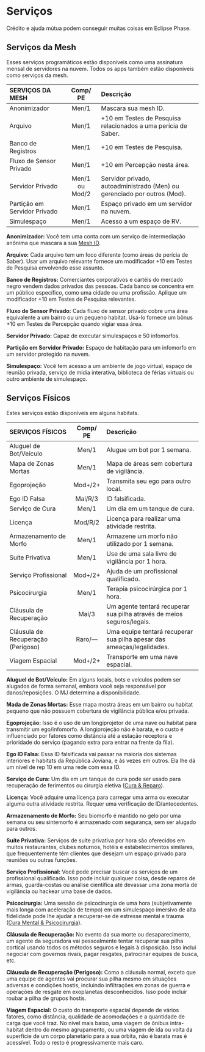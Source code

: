 # Serviços

Crédito e ajuda mútua podem conseguir muitas coisas em Eclipse Phase.

## Serviços da Mesh

Esses serviços programáticos estão disponíveis como uma assinatura mensal de servidores na nuvem. Todos os apps também estão disponíveis como serviços da mesh.

<!--sort-->

| SERVIÇOS DA MESH             | Comp/<wbr>PE | Descrição                                                                |
|:---------------------------- |:-------------------------------------:|:------------------------------------------------------------------------ |
| Anonimizador                 |                 Men/1                 | Mascara sua mesh ID.                                                     |
| Arquivo                      |                 Men/1                 | +10 em Testes de Pesquisa relacionados a uma perícia de Saber.           |
| Banco de Registros           |                 Men/1                 | +10 em Testes de Pesquisa.                                               |
| Fluxo de Sensor Privado      |                 Men/1                 | +10 em Percepção nesta área.                                             |
| Servidor Privado             |            Men/1 ou Mod/2             | Servidor privado, autoadministrado (Men) ou gerenciado por outros (Mod). |
| Partição em Servidor Privado |                 Men/1                 | Espaço privado em um servidor na nuvem.                                  |
| Simulespaço                  |                 Men/1                 | Acesso a um espaço de RV.                                                |

<!--sort-->

**Anonimizador:** Você tem uma conta com um serviço de intermediação anônima que mascara a sua [Mesh ID](../13/05-authentication-and-encryption.md#mesh-id).

**Arquivo:** Cada arquivo tem um foco diferente (como áreas de perícia de Saber). Usar um arquivo relevante fornece um modificador +10 em Testes de Pesquisa envolvendo esse assunto.

**Banco de Registros:** Comerciantes corporativos e cartéis do mercado negro vendem dados privados das pessoas. Cada banco se concentra em um público específico, como uma cidade ou uma profissão. Aplique um modificador +10 em Testes de Pesquisa relevantes.

**Fluxo de Sensor Privado:** Cada fluxo de sensor privado cobre uma área equivalente a um bairro ou um pequeno habitat. Usá-lo fornece um bônus +10 em Testes de Percepção quando vigiar essa área.

**Servidor Privado:** Capaz de executar simulespaços e 50 infomorfos.

**Partição em Servidor Privado:** Espaço de habitação para um infomorfo em um servidor protegido na nuvem.

**Simulespaço:** Você tem acesso a um ambiente de jogo virtual, espaço de reunião privada, serviço de mídia interativa, biblioteca de férias virtuais ou outro ambiente de simulespaço.

<!--sort-end-->

## Serviços Físicos

Estes serviços estão disponíveis em alguns habitats.

<!--sort-->

| SERVIÇOS FÍSICOS                   | Comp/<wbr>PE | Descrição                                                              |
|:---------------------------------- |:-------------------------------------:|:---------------------------------------------------------------------- |
| Aluguel de Bot/Veículo             |                 Men/1                 | Alugue um bot por 1 semana.                                            |
| Mapa de Zonas Mortas               |                 Men/1                 | Mapa de áreas sem cobertura de vigilância.                             |
| Egoprojeção                        |                Mod+/2+                | Transmita seu ego para outro local.                                    |
| Ego ID Falsa                       |                Mai/R/3                | ID falsificada.                                                        |
| Serviço de Cura                    |                 Men/1                 | Um dia em um tanque de cura.                                           |
| Licença                            |                Mod/R/2                | Licença para realizar uma atividade restrita.                          |
| Armazenamento de Morfo             |                 Men/1                 | Armazene um morfo não utilizado por 1 semana.                          |
| Suíte Privativa                    |                 Men/1                 | Use de uma sala livre de vigilância por 1 hora.                        |
| Serviço Profissional               |                Mod+/2+                | Ajuda de um profissional qualificado.                                  |
| Psicocirurgia                      |                 Men/1                 | Terapia psicocirúrgica por 1 hora.                                     |
| Cláusula de Recuperação            |                 Mai/3                 | Um agente tentará recuperar sua pilha através de meios seguros/legais. |
| Cláusula de Recuperação (Perigoso) |                Raro/—                 | Uma equipe tentará recuperar sua pilha apesar das ameaças/legalidades. |
| Viagem Espacial                    |                Mod+/2+                | Transporte em uma nave espacial.                                       |

<!--sort-->

**Aluguel de Bot/Veículo:** Em alguns locais, bots e veículos podem ser alugados de forma semanal, embora você seja responsável por danos/reposições. O MJ determina a disponibilidade.

**Mada de Zonas Mortas:** Esse mapa mostra áreas em um bairro ou habitat pequeno que não possuem cobertura de vigilância pública e/ou privada.

**Egoprojeção:** Isso é o uso de um longiprojetor de uma nave ou habitat para transmitir um ego/infomorfo. A longiprojeção não é barata, e o custo é influenciado por fatores como distância até a estação receptora e prioridade do serviço (pagando extra para entrar na frente da fila).

**Ego ID Falsa:** Essa ID falsificada vai passar na maioria dos sistemas interiores e habitats da República Joviana, e às vezes em outros. Ela lhe dá um nível de rep 10 em uma rede com essa ID.

**Serviço de Cura:** Um dia em um tanque de cura pode ser usado para recuperação de ferimentos ou cirurgia eletiva ([Cura & Reparo](../12/17-healing-and-repair.md)).

**Licença:** Você adquire uma licença para carregar uma arma ou executar alguma outra atividade restrita. Requer uma verificação de ID/antecedentes.

**Armazenamento de Morfo:** Seu biomorfo é mantido no gelo por uma semana ou seu sintemorfo é armazenado com segurança, sem ser alugado para outros.

**Suíte Privativa:** Serviços de suíte privativa por hora são oferecidos em muitos restaurantes, clubes noturnos, hotéis e estabelecimentos similares, que frequentemente têm clientes que desejam um espaço privado para reuniões ou outras funções.

**Serviço Profissional:** Você pode precisar buscar os serviços de um profissional qualificado. Isso pode incluir qualquer coisa, desde reparos de armas, guarda-costas ou análise científica até devassar uma zona morta de vigilância ou hackear uma base de dados.

**Psicocirurgia:** Uma sessão de psicocirurgia de uma hora (subjetivamente mais longa com aceleração de tempo) em um simulespaço imersivo de alta fidelidade pode lhe ajudar a recuperar-se de estresse mental e trauma ([Cura Mental & Psicocirurgia](../12/19-mental-healing-and-psychosurgery.md)).

**Cláusula de Recuperação:** No evento da sua morte ou desaparecimento, um agente da seguradora vai pessoalmente tentar recuperar sua pilha cortical usando todos os métodos seguros e legais à disposição. Isso inclui negociar com governos rivais, pagar resgates, patrocinar equipes de busca, etc.

**Cláusula de Recuperação (Perigoso):** Como a cláusula normal, exceto que uma equipe de agentes vai procurar sua pilha mesmo em situações adversas e condições hostis, incluindo infiltrações em zonas de guerra e operações de resgate em exoplanetas desconhecidos. Isso pode incluir roubar a pilha de grupos hostis.

**Viagem Espacial:** O custo do transporte espacial depende de vários fatores, como distância, qualidade de acomodações e a quantidade de carga que você traz. No nível mais baixo, uma viagem de ônibus intra-habitat dentro do mesmo agrupamento, ou uma viagem de ida ou volta da superfície de um corpo planetário para a sua órbita, não é barata mas é acessível. Todo o resto é progressivamente mais caro.

<!--sort-end-->

